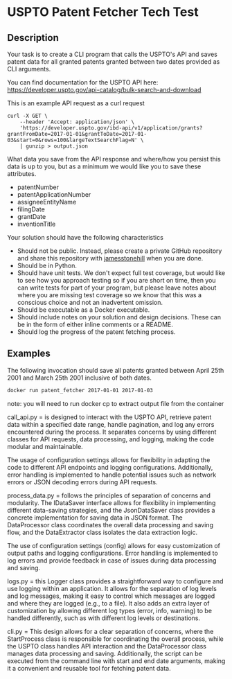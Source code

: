 # USPTO Patent Fetcher Tech Test

## Description

Your task is to create a CLI program that calls the USPTO's API and saves patent
data for all granted patents granted between two dates provided as CLI arguments.

You can find documentation for the USPTO API here:
https://developer.uspto.gov/api-catalog/bulk-search-and-download

This is an example API request as a curl request

```
curl -X GET \
    --header 'Accept: application/json' \
    'https://developer.uspto.gov/ibd-api/v1/application/grants?grantFromDate=2017-01-01&grantToDate=2017-01-03&start=0&rows=100&largeTextSearchFlag=N' \
    | gunzip > output.json
```

What data you save from the API response and where/how you persist this data is up to
you, but as a minimum we would like you to save these attributes.

- patentNumber
- patentApplicationNumber
- assigneeEntityName
- filingDate
- grantDate
- inventionTitle

Your solution should have the following characteristics

- Should not be public. Instead, please create a private GitHub repository and share this repository with [jamesstonehill](https://github.com/jamesstonehill) when you are done.
- Should be in Python.
- Should have unit tests. We don't expect full test coverage, but would like to
  see how you approach testing so if you are short on time, then you can write
  tests for part of your program, but please leave notes about where you are
  missing test coverage so we know that this was a conscious choice and not an
  inadvertent omission.
- Should be executable as a Docker executable.
- Should include notes on your solution and design decisions. These can be in the form of either
  inline comments or a README.
- Should log the progress of the patent fetching process.

## Examples

The following invocation should save all patents granted between
April 25th 2001 and March 25th 2001 inclusive of both dates.

```bash
docker run patent_fetcher 2017-01-01 2017-01-03
```

note: you will need to run docker cp to extract output file from the container

call_api.py = is designed to interact with the USPTO API, retrieve patent data within a specified date range, handle pagination, and log any errors encountered during the process. It separates concerns by using different classes for API requests, data processing, and logging, making the code modular and maintainable.

The usage of configuration settings allows for flexibility in adapting the code to different API endpoints and logging configurations. Additionally, error handling is implemented to handle potential issues such as network errors or JSON decoding errors during API requests.

process_data.py = follows the principles of separation of concerns and modularity. The IDataSaver interface allows for flexibility in implementing different data-saving strategies, and the JsonDataSaver class provides a concrete implementation for saving data in JSON format. The DataProcessor class coordinates the overall data processing and saving flow, and the DataExtractor class isolates the data extraction logic.

The use of configuration settings (config) allows for easy customization of output paths and logging configurations. Error handling is implemented to log errors and provide feedback in case of issues during data processing and saving.

logs.py = this Logger class provides a straightforward way to configure and use logging within an application. It allows for the separation of log levels and log messages, making it easy to control which messages are logged and where they are logged (e.g., to a file). It also adds an extra layer of customization by allowing different log types (error, info, warning) to be handled differently, such as with different log levels or destinations.

cli.py = This design allows for a clear separation of concerns, where the StartProcess class is responsible for coordinating the overall process, while the USPTO class handles API interaction and the DataProcessor class manages data processing and saving. Additionally, the script can be executed from the command line with start and end date arguments, making it a convenient and reusable tool for fetching patent data.
